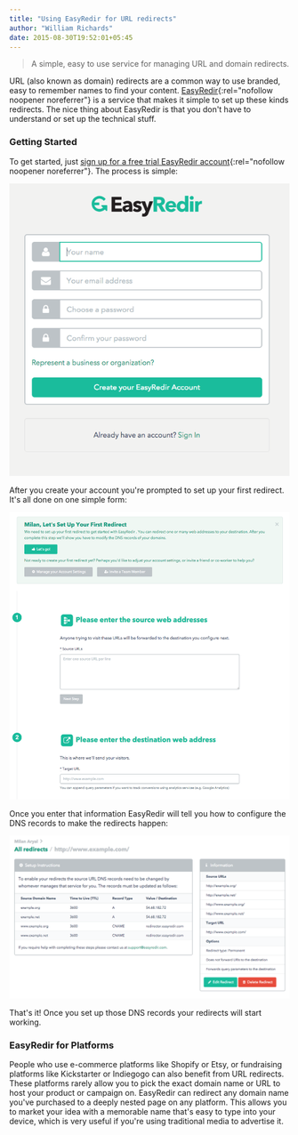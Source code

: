 ```yaml
---
title: "Using EasyRedir for URL redirects"
author: "William Richards"
date: 2015-08-30T19:52:01+05:45
---
```


> A simple, easy to use service for managing URL and domain redirects.

URL (also known as domain) redirects are a common way to use branded, easy to remember names to find your content. [EasyRedir](https://www.easyredir.com/){:rel="nofollow noopener noreferrer"} is a service that makes it simple to set up these kinds redirects. The nice thing about EasyRedir is that you don't have to understand or set up the technical stuff.

### Getting Started

To get started, just [sign up for a free trial EasyRedir account](https://dashboard.easyredir.com/profile/sign-up){:rel="nofollow noopener noreferrer"}. The process is simple:

![EasyRedir sign up form](/uploads/20150830-easyredir-sign-up-form-screen-shot-2015-08-29-at-9-15-49-am.png)

After you create your account you're prompted to set up your first redirect. It's all done on one simple form:

![EasyRedir set up form](/uploads/20150830-easyredir-set-up-form-screen-shot-2015-08-29-at-9-19-29-am.png)

Once you enter that information EasyRedir will tell you how to configure the DNS records to make the redirects happen:

![EasyRedir configuration](/uploads/20150830-easyredir-configuration-screen-shot-2015-08-29-at-9-22-07-am.png)

That's it! Once you set up those DNS records your redirects will start working.

### EasyRedir for Platforms

People who use e-commerce platforms like Shopify or Etsy, or fundraising platforms like Kickstarter or Indiegogo can also benefit from URL redirects. These platforms rarely allow you to pick the exact domain name or URL to host your product or campaign on. EasyRedir can redirect any domain name you've purchased to a deeply nested page on any platform. This allows you to market your idea with a memorable name that's easy to type into your device, which is very useful if you're using traditional media to advertise it.
